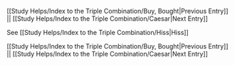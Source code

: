 [[Study Helps/Index to the Triple Combination/Buy, Bought|Previous Entry]]  ||  [[Study Helps/Index to the Triple Combination/Caesar|Next Entry]]

 See [[Study Helps/Index to the Triple Combination/Hiss|Hiss]]

[[Study Helps/Index to the Triple Combination/Buy, Bought|Previous Entry]]  ||  [[Study Helps/Index to the Triple Combination/Caesar|Next Entry]]